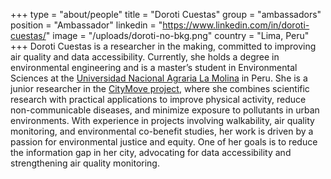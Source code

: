 +++
type = "about/people"
title = "Doroti Cuestas"
group = "ambassadors"
position = "Ambassador"
linkedin = "https://www.linkedin.com/in/doroti-cuestas/"
image = "/uploads/doroti-no-bkg.png"
country = "Lima, Peru"
+++
Doroti Cuestas is a researcher in the making, committed to improving air quality and data accessibility. Currently, she holds a degree in environmental engineering and is a master’s student in Environmental Sciences at the [Universidad Nacional Agraria La Molina](https://www.lamolina.edu.pe/) in Peru. She is a junior researcher in the [CityMove project](https://citymove.info/), where she combines scientific research with practical applications to improve physical activity, reduce non-communicable diseases, and minimize exposure to pollutants in urban environments. With experience in projects involving walkability, air quality monitoring, and environmental co-benefit studies, her work is driven by a passion for environmental justice and equity. One of her goals is to reduce the information gap in her city, advocating for data accessibility and strengthening air quality monitoring.
